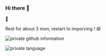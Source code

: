 ### Hi there 👋
🔭 

Rest for about 3 mon, restart to imporving !  😄
<!--
**rbmonster/rbmonster** is a ✨ _special_ ✨ repository because its `README.md` (this file) appears on your GitHub profile.

Here are some ideas to get you started:

- 🔭 I’m currently working on ...
- 🌱 I’m currently learning ...
- 👯 I’m looking to collaborate on ...
- 🤔 I’m looking for help with ...
- 💬 Ask me about ...
- 📫 How to reach me: ...
- 😄 Pronouns: ...
- ⚡ Fun fact: ...
-->
![private github information](https://github-readme-stats.vercel.app/api?username=rbmonster&show_icons=true&theme=Gradient)

![private language](https://github-readme-stats.vercel.app/api/top-langs/?username=rbmonster&layout=compact&langs_count=8&hide_border=true)
